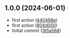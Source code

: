 ## 1.0.0 (2024-06-01)

* first action ([440498e](https://github.com/AZANIR/delete-workflow-runs/commit/440498e))    
* first action ([804d050](https://github.com/AZANIR/delete-workflow-runs/commit/804d050))    
* Initial commit ([185a568](https://github.com/AZANIR/delete-workflow-runs/commit/185a568)) 